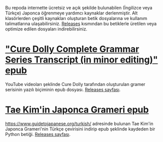 Bu repoda internette ücretsiz ve açık şekilde bulunabilen (İngilizce veya Türkçe) Japonca öğrenmeye yardımcı kaynaklar derlenmiştir. Alt klasörlerden çeşitli kaynakları oluşturan betik dosyalarına ve kullanım talimatlarına ulaşabilirsiniz. [Releases](https://github.com/anezih/japonca-kaynaklar/releases) kısmından bu betiklerle üretilen veya optimize edilen dosyaları indirebilirsiniz.

# ["Cure Dolly Complete Grammar Series Transcript (in minor editing)" epub](/cure-dolly-epub-textbook-opt/)

YouTube videoları şeklinde Cure Dolly tarafından oluşturulan gramer serisinin yazılı biçiminin epub dosyası. [Releases sayfası](https://github.com/anezih/japonca-kaynaklar/releases/tag/cure-dolly-grammar-v1).

# [Tae Kim'in Japonca Grameri epub](/tae-kim-japonca-dil-bilgisi-epub/)

https://www.guidetojapanese.org/turkish/ adresinde bulunan Tae Kim'in Japonca Grameri'nin Türkçe çevirisini indirip epub şeklinde kaydeden bir Python betiği. [Releases sayfası](https://github.com/anezih/japonca-kaynaklar/releases/tag/tae-kim-japonca-gramer-epub-v1).